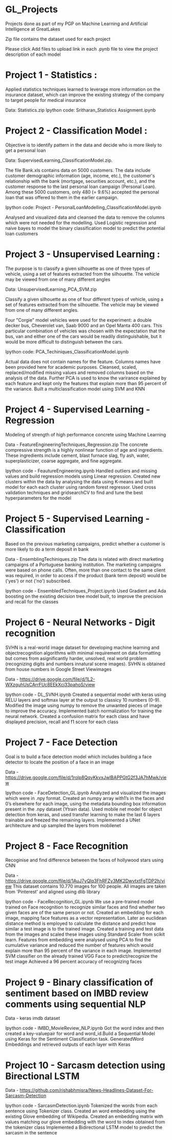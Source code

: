# GL_Projects
Projects done as part of my PGP on Machine Learning and Artificial Intelligence at GreatLakes

Zip file contains the dataset used for each project

Please click Add files to upload link in each .pynb file to view the project description of each model

# Project 1 - Statistics :
Applied statistics techniques learned to leverage more information on the insurance dataset, which can improve the existing strategy of the company to target people for medical insurance

   Data: Statistics.zip
   Ipython code: Sritharan_Statistics Assignment.ipynb

# Project 2 - Classification Model :
Objective is to identify pattern in the data and decide who is more likely to get a personal loan

   Data: SupervisedLearning_ClassificationModel.zip.
   
  The file Bank.xls contains data on 5000 customers. The data include customer demographic information (age, income, etc.), the           customer's relationship with the bank (mortgage, securities account, etc.), and the customer response to the last personal loan         campaign (Personal Loan). Among these 5000 customers, only 480 (= 9.6%) accepted the personal loan that was offered to them in the       earlier campaign.

  Ipython code: Project - PersonalLoanModelling_ClassificationModel.ipynb
  
  Analysed and visualized data and cleansed the data to remove the columns which were not needed for the modelling. Used Logistic         regression and naive bayes to model the binary classification model to predict the potential loan customers

# Project 3 - Unsupervised Learning :
The purpose is to classify a given silhouette as one of three types of vehicle, using a set of features extracted from the silhouette. The vehicle may be viewed from one of many different angles

  Data: UnsupervisedLearning_PCA_SVM.zip
  
  Classify a given silhouette as one of four different types of vehicle, using a set of features extracted from the silhouette. The       vehicle may be viewed from one of many different angles.

  Four "Corgie" model vehicles were used for the experiment: a double decker bus, Cheverolet van, Saab 9000 and an Opel Manta 400 cars.   This particular combination of vehicles was chosen with the expectation that the bus, van and either one of the cars would be readily   distinguishable, but it would be more difficult to distinguish between the cars.

  Ipython code: PCA_Techiniques_ClassificationModel.ipynb
  
  Actual data does not contain names for the feature. Columns names have been provided here for academic purposes. Cleansed, scaled,       replaced/modified missing values and removed columns based on the analysis of the data. Further PCA is used to know the varirance       explained by each feature and kept only the features that explain more than 95 percent of the variance. Built a multiclassification     model using SVM and KNN
  
# Project 4 - Supervised Learning - Regression
Modeling of strength of high performance concrete using Machine Learning

   Data - FeatureEngineeringTechniques_Regression.zip
   The concrete compressive strength is a highly nonlinear function of age and ingredients. These ingredients include cement, blast        furnace slag, fly ash, water, superplasticizer, coarse aggregate, and fine aggregate.
   
   Ipython code - FeautureEngineering.ipynb
   Handled outliers and missing values and build regression models using Linear regression. Created new clusters within the data by        analysing the data using K-means and built model for each each cluster using random forest regressor. Used cross validation              techniques and gridsearchCV to find and tune the best hyperparameters for the model
 
# Project 5 - Supervised Learning - Classification
Based on the previous marketing campaigns, predict whether a customer is more likely to do a term deposit in bank

   Data - EnsemblingTechiniques.zip
   The data is related with direct marketing campaigns of a Portuguese banking institution. The marketing campaigns were based on phone    calls. Often, more than one contact to the same client was required, in order to access if the product (bank term deposit) would be      ('yes') or not ('no') subscribed.
   
   Ipython code - EnsembledTechniques_Project.ipynb
   Used Gradient and Ada boosting on the existing decision tree model built, to improve the precision and recall for the classes
   
# Project 6 - Neural Networks - Digit recognition
SVHN is a real-world image dataset for developing machine learning and objectrecognition algorithms with minimal requirement on data formatting but comes from asignificantly harder, unsolved, real world problem (recognizing digits and numbers innatural scene images). SVHN is obtained from house numbers in Google Street Viewimages

   Data - https://drive.google.com/file/d/1L2-WXzguhUsCArrFUc8EEkXcj33pahoS/view
   
   Ipython code - DL_SVNH.ipynb
   Created a sequential model with keras using RELU layers and softmax layer at the output to classicy 10 numbers (0-9). Modified the      image using numpy to remove the unwanted pieces of image to improve the accuracy. Implemented batch normalization for training the      neural network. Created a confusiion matrix for each class and have displayed precision, recall and f1 score for each class

# Project 7 - Face Detection
Goal is to build a face detection model which includes building a face detector to locate the position of a face in an image
   
   Data - https://drive.google.com/file/d/1rolp8QqyKkvxJwlBAPPGtG2f3JA7hMwk/view
   
   Ipython code - FaceDetection_GL.ipynb
   Analyzed and visualized the images which were in .npy format. Created an numpy array with1’s in the faces and 0’s elsewhere for each    image, using the metadata bounding box information present in the .npy dataset (Ytrain data). Used mobile net model for object          detection from keras, and used transfer learning to make the last 6 layers trainable and freezed the remaining layers. Implemented a    UNet architecture and up sampled the layers from mobilenet

# Project 8 - Face Recognition
Recoginise and find difference between the faces of hollywood stars using CNN 
   
   Data - https://drive.google.com/file/d/1AuJ7yQlq3FhRFZy3MK2DwvtxtFgTDP2h/view
   This dataset contains 10.770 images for 100 people. All images are taken from 'Pinterest' and aligned using dlib library
   
   Ipython code - FaceRecognition_GL.ipynb
   We use a pre-trained model trained on Face recognition to recognize similar faces and find whether two given faces are of the same      person or not. Created an embedding for each image, mapping face features as a vector representation. Later an euclidean distance        method is employed to calculate the distance and predict how similar a test image is to the trained image. Created a training and        test data from the images and scaled these images using Standard Scaler from scikit learn. Features from embedding were analysed        using PCA to find the cumulative variance and reduced the number of features which would explain more than 95 percent of the variance    in each image. Implemented SVM classifier on the already trained VGG Face to predict/recognize the test image
   Achieved a 96 percent accuracy of recognizing faces
   
# Project 9 - Binary classification of sentiment based on IMBD review comments using sequential NLP

   Data - keras imdb dataset
   
   Ipython code -  IMBD_MovieReview_NLP.ipynb
   Got the word index and then created a key-valuepair for word and word_id.Build a Sequential Model using Keras for the                    Sentiment Classification task. GeneratedWord Embeddings and retrieved outputs of each layer with Keras
   
# Project 10 - Sarcasm detection using Birectional LSTM

   Data - https://github.com/rishabhmisra/News-Headlines-Dataset-For-Sarcasm-Detection
   
   Ipython code - SarcasmDetection.ipynb
   Tokenized the words from each sentence using Tokenizer class. Created an word embedding using the existing Glove embedding of            Wikipedia. Created an embedding matrix with values matching our glove embedding with the word to index obtained from the tokenizer      class Implemented a Bidirectional LSTM model to predict the sarcasm in the sentence
   









